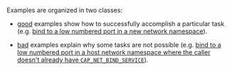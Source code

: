 Examples are organized in two classes:

* [good](good) examples show how to successfully accomplish a
  particular task (e.g. [bind to a low numbered port in a new
  network namespace](good/net-new)).

* [bad](bad) examples explain why some tasks are not possible
  (e.g. [bind to a low numbered port in a host network namespace where
  the caller doesn't already have
  `CAP_NET_BIND_SERVICE`](bad/net-host)).
